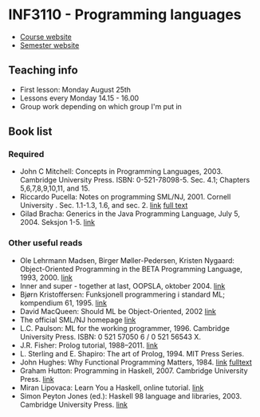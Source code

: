 # INF3110 - Programming languages

- [Course website](http://www.uio.no/studier/emner/matnat/ifi/INF3110/index-eng.html)
- [Semester website](http://www.uio.no/studier/emner/matnat/ifi/INF3110/h14/index.html)

## Teaching info
- First lesson: Monday August 25th
- Lessons every Monday 14.15 - 16.00
- Group work depending on which group I'm put in

## Book list
### Required
- John C Mitchell: Concepts in Programming Languages, 2003. Cambridge University Press. ISBN: 0-521-78098-5. Sec. 4.1; Chapters 5,6,7,8,9,10,11, and 15.
- Riccardo Pucella: Notes on programming SML/NJ, 2001. Cornell University . Sec. 1.1-1.3, 1.6, and sec. 2. [link](http://www.cs.cornell.edu/riccardo/smlnj.html) [full text](http://www.cs.cornell.edu/riccardo/prog-smlnj/notes-011001.pdf)
- Gilad Bracha: Generics in the Java Programming Language, July 5, 2004. Seksjon 1-5. [link](http://www.uio.no/studier/emner/matnat/ifi/INF3110/h14/undervisningsmateriale/generics-tutorial.pdf)

### Other useful reads
- Ole Lehrmann Madsen, Birger Møller-Pedersen, Kristen Nygaard: Object-Oriented Programming in the BETA Programming Language, 1993, 2000. [link](http://www.daimi.au.dk/~beta/books.html)
- Inner and super - together at last, OOPSLA, oktober 2004. [link](http://www.uio.no/studier/emner/matnat/ifi/INF3110/h14/undervisningsmateriale/superandinner-togetheratlast.pdf)
- Bjørn Kristoffersen: Funksjonell programmering i standard ML; kompendium 61, 1995. [link](http://www.uio.no/studier/emner/matnat/ifi/INF3110/h06/undervisningsmateriale/ML-kompendium-norsk.pdf)
- David MacQueen: Should ML be Object-Oriented, 2002 [link](http://www.uio.no/studier/emner/matnat/ifi/INF3110/h14/undervisningsmateriale/ShouldMLbeOO.pdf)
- The official SML/NJ homepage [link](http://www.smlnj.org)
- L.C. Paulson: ML for the working programmer, 1996. Cambridge University Press. ISBN: 0 521 57050 6 / 0 521 56543 X.
- J.R. Fisher: Prolog tutorial, 1988–2011. [link](http://www.csupomona.edu/~jrfisher/www/prolog_tutorial/pt_framer.html)
- L. Sterling and E. Shapiro: The art of Prolog, 1994. MIT Press Series.
- John Hughes: Why Functional Programming Matters, 1984. [link](http://www.cse.chalmers.se/~rjmh/Papers/whyfp.html) [fulltext](http://www.cse.chalmers.se/~rjmh/Papers/whyfp.pdf)
- Graham Hutton: Programming in Haskell, 2007. Cambridge University Press. [link](http://ask.bibsys.no/ask/action/show?pid=093147554&kid=biblio)
- Miran Lipovaca: Learn You a Haskell, online tutorial. [link](http://learnyouahaskell.com/)
- Simon Peyton Jones (ed.): Haskell 98 language and libraries, 2003. Cambridge University Press. [link](http://ask.bibsys.no/ask/action/show?pid=082456909&kid=biblio)
